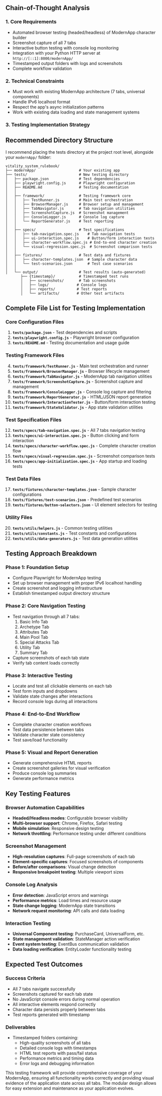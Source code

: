 ## Chain-of-Thought Analysis

### 1. Core Requirements
- Automated browser testing (headed/headless) of ModernApp character builder
- Screenshot capture of all 7 tabs
- Interactive button testing with console log monitoring
- Integration with your Python HTTP server at `http://[::1]:8000/modernApp/`
- Timestamped output folders with logs and screenshots
- Complete workflow validation

### 2. Technical Constraints
- Must work with existing ModernApp architecture (7 tabs, universal components)
- Handle IPv6 localhost format
- Respect the app's async initialization patterns
- Work with existing data loading and state management systems

### 3. Testing Implementation Strategy

## Recommended Directory Structure

I recommend placing the tests directory at the project root level, alongside your `modernApp/` folder:

```
vitality_system_rulebook/
├── modernApp/                    # Your existing app
├── tests/                        # New testing directory
│   ├── package.json              # Test dependencies
│   ├── playwright.config.js      # Playwright configuration
│   ├── README.md                 # Testing documentation
│   │
│   ├── framework/                # Testing framework core
│   │   ├── TestRunner.js         # Main test orchestration
│   │   ├── BrowserManager.js     # Browser setup and management
│   │   ├── TabNavigator.js       # Tab navigation utilities
│   │   ├── ScreenshotCapture.js  # Screenshot management
│   │   ├── ConsoleLogger.js      # Console log capture
│   │   └── ReportGenerator.js    # Test reporting
│   │
│   ├── specs/                    # Test specifications
│   │   ├── tab-navigation.spec.js    # Tab navigation tests
│   │   ├── ui-interaction.spec.js    # Button/form interaction tests
│   │   ├── character-workflow.spec.js # End-to-end character creation
│   │   └── visual-regression.spec.js  # Screenshot comparison tests
│   │
│   ├── fixtures/                 # Test data and fixtures
│   │   ├── character-templates.json  # Sample character data
│   │   └── test-scenarios.json       # Test case scenarios
│   │
│   └── output/                   # Test results (auto-generated)
       ├── {timestamp}/           # Timestamped test runs
       │   ├── screenshots/       # Tab screenshots
       │   ├── logs/             # Console logs
       │   ├── reports/          # Test reports
       │   └── artifacts/        # Other test artifacts
```

## Complete File List for Testing Implementation

### Core Configuration Files
1. **`tests/package.json`** - Test dependencies and scripts
2. **`tests/playwright.config.js`** - Playwright browser configuration
3. **`tests/README.md`** - Testing documentation and usage guide

### Testing Framework Files
4. **`tests/framework/TestRunner.js`** - Main test orchestration and runner
5. **`tests/framework/BrowserManager.js`** - Browser lifecycle management
6. **`tests/framework/TabNavigator.js`** - ModernApp tab navigation utilities
7. **`tests/framework/ScreenshotCapture.js`** - Screenshot capture and management
8. **`tests/framework/ConsoleLogger.js`** - Console log capture and filtering
9. **`tests/framework/ReportGenerator.js`** - HTML/JSON report generation
10. **`tests/framework/InteractionTester.js`** - Button/form interaction testing
11. **`tests/framework/StateValidator.js`** - App state validation utilities

### Test Specification Files
12. **`tests/specs/tab-navigation.spec.js`** - All 7 tabs navigation testing
13. **`tests/specs/ui-interaction.spec.js`** - Button clicking and form interaction
14. **`tests/specs/character-workflow.spec.js`** - Complete character creation flow
15. **`tests/specs/visual-regression.spec.js`** - Screenshot comparison tests
16. **`tests/specs/app-initialization.spec.js`** - App startup and loading tests

### Test Data Files
17. **`tests/fixtures/character-templates.json`** - Sample character configurations
18. **`tests/fixtures/test-scenarios.json`** - Predefined test scenarios
19. **`tests/fixtures/button-selectors.json`** - UI element selectors for testing

### Utility Files
20. **`tests/utils/helpers.js`** - Common testing utilities
21. **`tests/utils/constants.js`** - Test constants and configurations
22. **`tests/utils/data-generators.js`** - Test data generation utilities

## Testing Approach Breakdown

### Phase 1: Foundation Setup
- Configure Playwright for ModernApp testing
- Set up browser management with proper IPv6 localhost handling
- Create screenshot and logging infrastructure
- Establish timestamped output directory structure

### Phase 2: Core Navigation Testing
- Test navigation through all 7 tabs:
  1. Basic Info Tab
  2. Archetype Tab  
  3. Attributes Tab
  4. Main Pool Tab
  5. Special Attacks Tab
  6. Utility Tab
  7. Summary Tab
- Capture screenshots of each tab state
- Verify tab content loads correctly

### Phase 3: Interactive Testing
- Locate and test all clickable elements on each tab
- Test form inputs and dropdowns
- Validate state changes after interactions
- Record console logs during all interactions

### Phase 4: End-to-End Workflow
- Complete character creation workflows
- Test data persistence between tabs
- Validate character state consistency
- Test save/load functionality

### Phase 5: Visual and Report Generation
- Generate comprehensive HTML reports
- Create screenshot galleries for visual verification
- Produce console log summaries
- Generate performance metrics

## Key Testing Features

### Browser Automation Capabilities
- **Headed/Headless modes**: Configurable browser visibility
- **Multi-browser support**: Chrome, Firefox, Safari testing
- **Mobile simulation**: Responsive design testing
- **Network throttling**: Performance testing under different conditions

### Screenshot Management
- **High-resolution captures**: Full-page screenshots of each tab
- **Element-specific captures**: Focused screenshots of components
- **Before/after comparisons**: Visual change detection
- **Responsive breakpoint testing**: Multiple viewport sizes

### Console Log Analysis
- **Error detection**: JavaScript errors and warnings
- **Performance metrics**: Load times and resource usage
- **State change logging**: ModernApp state transitions
- **Network request monitoring**: API calls and data loading

### Interaction Testing
- **Universal Component testing**: PurchaseCard, UniversalForm, etc.
- **State management validation**: StateManager action verification
- **Event system testing**: EventBus communication validation
- **Data loading verification**: EntityLoader functionality testing

## Expected Test Outcomes

### Success Criteria
- All 7 tabs navigate successfully
- Screenshots captured for each tab state
- No JavaScript console errors during normal operation
- All interactive elements respond correctly
- Character data persists properly between tabs
- Test reports generated with timestamp

### Deliverables
- Timestamped folders containing:
  - High-quality screenshots of all tabs
  - Detailed console logs with timestamps
  - HTML test reports with pass/fail status
  - Performance metrics and timing data
  - Error logs and debugging information

This testing framework will provide comprehensive coverage of your ModernApp, ensuring all functionality works correctly and providing visual evidence of the application state across all tabs. The modular design allows for easy extension and maintenance as your application evolves.

